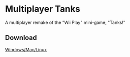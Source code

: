 # Multiplayer Tanks
A multiplayer remake of the "Wii Play" mini-game, "Tanks!"

## Download  
[Windows/Mac/Linux](https://github.com/hadley31/multiplayer-tanks/releases/download/v0.0.1-alpha/Multiplayer_Tanks_Demo.zip)
